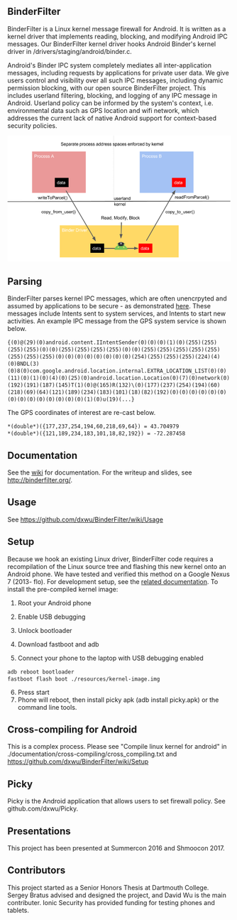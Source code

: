 ## BinderFilter

BinderFilter is a Linux kernel message firewall for Android. It is written as a kernel driver that implements reading, blocking, and modifying Android IPC messages. Our BinderFilter kernel driver hooks Android Binder's kernel driver in /drivers/staging/android/binder.c. 

Android's Binder IPC system completely mediates all inter-application messages, including requests by applications for private user data. We give users control and visibility over all such IPC messages, including dynamic permission blocking, with our open source BinderFilter project. This includes userland filtering, blocking, and logging of any IPC message in Android. Userland policy can be informed by the system's context, i.e. environmental data such as GPS location and wifi network, which addresses the current lack of native Android support for context-based security policies.

![alt tag](./documentation/bf_hook.png?raw=true)

## Parsing 

BinderFilter parses kernel IPC messages, which are often unencrpyted and assumed by applications to be secure - as demonstrated [here](https://www.blackhat.com/docs/eu-14/materials/eu-14-Artenstein-Man-In-The-Binder-He-Who-Controls-IPC-Controls-The-Droid.pdf). These messages include Intents sent to system services, and Intents to start new activities. An example IPC message from the GPS system service is shown below. 

```
{(0)@(29)(0)android.content.IIntentSender(0)(0)(0)(1)(0)(255)(255)(255)(255)(0)(0)(255)(255)(255)(255)(0)(0)(255)(255)(255)(255)(255)(255)(255)(255)(0)(0)(0)(0)(0)(0)(0)(0)(254)(255)(255)(255)(224)(4)(0)BNDL(3)(0)8(0)com.google.android.location.internal.EXTRA_LOCATION_LIST(0)(0)(11)(0)(1)(0)(4)(0)(25)(0)android.location.Location(0)(7)(0)network(0)(192)(191)(187)(145)T(1)(0)@(165)R(132)\(0)(177)(237)(254)(194)(60)(218)(69)(64)(121)(189)(234)(183)(101)(18)(82)(192)(0)(0)(0)(0)(0)(0)(0)(0)(0)(0)(0)(0)(0)(0)(1)(0)u(19)(...}
```

The GPS coordinates of interest are re-cast below.

```
*(double*)({177,237,254,194,60,218,69,64}) = 43.704979
*(double*)({121,189,234,183,101,18,82,192}) = -72.287458
```

## Documentation

See the [wiki](https://github.com/dxwu/BinderFilter/wiki) for documentation.
For the writeup and slides, see http://binderfilter.org/.

## Usage

See https://github.com/dxwu/BinderFilter/wiki/Usage

## Setup

Because we hook an existing Linux driver, BinderFilter code requires a recompilation of the Linux source tree and flashing this new kernel onto an Android phone. We have tested and verified this method on a Google Nexus 7 (2013- flo). For development setup, see the [related documentation](https://github.com/dxwu/BinderFilter/wiki/Setup). To install the pre-compiled kernel image:

1. Root your Android phone
2. Enable USB debugging
3. Unlock bootloader
4. Download fastboot and adb

5. Connect your phone to the laptop with USB debugging enabled
```
adb reboot bootloader
fastboot flash boot ./resources/kernel-image.img
```
6. Press start
7. Phone will reboot, then install picky apk (adb install picky.apk) or the command line tools.

## Cross-compiling for Android

This is a complex process. Please see "Compile linux kernel for android" in ./documentation/cross-compiling/cross_compiling.txt and https://github.com/dxwu/BinderFilter/wiki/Setup 

## Picky

Picky is the Android application that allows users to set firewall policy. See github.com/dxwu/Picky.

## Presentations 

This project has been presented at Summercon 2016 and Shmoocon 2017.

## Contributors 

This project started as a Senior Honors Thesis at Dartmouth College. Sergey Bratus advised and designed the project, and David Wu is the main contributer. Ionic Security has provided funding for testing phones and tablets. 